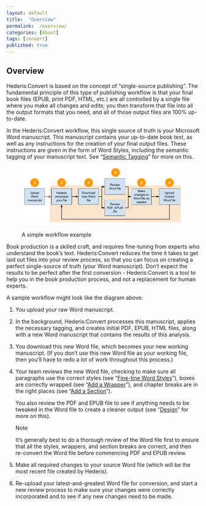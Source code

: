 ```yaml
---
layout: default
title:  "Overview"
permalink:  /overview/
categories: [About]
tags: [convert]
published: true
---
```


<section data-type="introduction" class="hsecintroduction" data-hederis-type="hsecintroduction" id="overview" data-pi-attrs="id: overview; data-tags: convert;" role="doc-introduction" data-tags="convert" data-author-name=" " data-book-title=" " title="Overview"><h1 data-hederis-type="hblkchaptitle" class="hblkchaptitle" id="psDrbodIJ">Overview</h1><p class="hblkp" data-hederis-type="hblkp" id="pFulwEEuu">Hederis:Convert is based on the concept of &#8220;single-source publishing&#8221;. The fundamental principle of this type of publishing workflow is that your final book files (EPUB, print PDF, HTML, etc.) are all controlled by a single file where you make all changes and edits; you then transform that file into all the output formats that you need, and all of those output files are 100% up-to-date. </p><p class="hblkp" data-hederis-type="hblkp" id="pSzJFQ88i">In the Hederis:Convert workflow, this single source of truth is your Microsoft Word manuscript. This manuscript contains your up-to-date book text, as well as any instructions for the creation of your final output files. These instructions are given in the form of Word Styles, including the semantic tagging of your manuscript text. See &#8220;<a href="{% post_url 2020-08-05-10-AboutStyles %}" data-hederis-type="hspana" id="p9IlLIVg7"><span class="Hyperlink" data-hederis-type="hspnspan" id="pdJIXbfQd">Semantic Tagging</span></a>&#8221; for more on this.</p><figure class="hwprfig" data-hederis-type="hwprfig" id="p9BZ1KWrh"><img data-hederis-type="hblkimg" class="hblkimg" id="pHfKFBecP" src="/images/workflow.png" data-img-src="workflow.png"/><p class="hblkcaption" data-hederis-type="hblkcaption" id="pq65e7GvR">A simple workflow example</p></figure><p class="hblkp" data-hederis-type="hblkp" id="pUmbOZEB9">Book production is a skilled craft, and requires fine-tuning from experts who understand the book&#8217;s text. Hederis:Convert reduces the time it takes to get laid out files into your review process, so that you can focus on creating a perfect single-source of truth (your Word manuscript). Don&#8217;t expect the results to be perfect after the first conversion - Hederis:Convert is a tool to help you in the book production process, and not a replacement for human experts.</p><p class="hblkp" data-hederis-type="hblkp" id="pbvHFimAz">A sample workflow might look like the diagram above:</p><ol class="hwprnumlist" data-hederis-type="hwprnumlist" id="pA0Pr1cy0"><li class="hblkoli" data-hederis-type="hblkoli" id="lica5qZeiy"><p class="hblkoli" data-hederis-type="hblklip" id="p1FwzX04a">You upload your raw Word manuscript.</p></li><li class="hblkoli" data-hederis-type="hblkoli" id="licrruJoXv"><p class="hblkoli" data-hederis-type="hblklip" id="pljwNezhO">In the background, Hederis:Convert processes this manuscript, applies the necessary tagging, and creates initial PDF, EPUB, HTML files, along with a new Word manuscript that contains the results of this analysis.</p></li><li class="hblkoli" data-hederis-type="hblkoli" id="liN5tYOlAI"><p class="hblkoli" data-hederis-type="hblklip" id="pXU0lHl9L">You download this new Word file, which becomes your new working manuscript. (If you don&#8217;t use this new Word file as your working file, then you&#8217;ll have to redo a lot of work throughout this process.)</p></li><li class="hblkoli" data-hederis-type="hblkoli" id="liRrgnsBn1"><p class="hblkoli" data-hederis-type="hblklip" id="pmglPOZht">Your team reviews the new Word file, checking to make sure all paragraphs use the correct styles (see &#8220;<a href="{% post_url 2020-08-05-13-WorkingwithMicrosoftWord %}" data-hederis-type="hspana" id="p62IKJzWX"><span class="Hyperlink" data-hederis-type="hspnspan" id="pSFixBaUm">Fine-tine Word Styles</span></a>&#8221;), boxes are correctly wrapped (see &#8220;<a href="{% post_url 2020-08-05-15-AddaWrapper %}" data-hederis-type="hspana" id="p6YTnet00"><span class="Hyperlink" data-hederis-type="hspnspan" id="pmxv09f5C">Add a Wrapper</span></a>&#8221;), and chapter breaks are in the right places (see &#8220;<a href="{% post_url 2020-08-05-16-AddaSection %}" data-hederis-type="hspana" id="p8y7nusfS"><span class="Hyperlink" data-hederis-type="hspnspan" id="pwlIxuXqJ">Add a Section</span></a>&#8221;).</p><p class="hblklicont" data-hederis-type="hblklicont" id="pW8EdcxnP">You also review the PDF and EPUB file to see if anything needs to be tweaked in the Word file to create a cleaner output (see &#8220;<a href="{% post_url 2020-08-05-21-Design %}" data-hederis-type="hspana" id="plYnF4xRe"><span class="Hyperlink" data-hederis-type="hspnspan" id="py0wOrEAW">Design</span></a>&#8221; for more on this).</p><aside class="hwprbox box" data-hederis-type="hwprbox" id="pzkntzUfj" data-type="sidebar"><p class="hblktype" data-hederis-type="hblktype" id="pZDXd9BfY">Note</p><p class="hblkp" data-hederis-type="hblkp" id="puDCDmoIr">It&#8217;s generally best to do a thorough review of the Word file first to ensure that all the styles, wrappers, and section breaks are correct, and then re-convert the Word file before commencing PDF and EPUB review. </p></aside></li><li class="hblkoli" data-hederis-type="hblkoli" id="liP6gV500G"><p class="hblkoli" data-hederis-type="hblklip" id="pUWuYqOAV">Make all required changes to your source Word file (which will be the most recent file created by Hederis).</p></li><li class="hblkoli" data-hederis-type="hblkoli" id="lis2qOiAey"><p class="hblkoli" data-hederis-type="hblklip" id="pQslorOud">Re-upload your latest-and-greatest Word file for conversion, and start a new review process to make sure your changes were correctly incorporated and to see if any new changes need to be made.</p></li></ol></section>